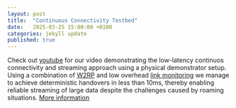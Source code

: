 ```yaml
---
layout: post
title:  "Continuous Connectivity Testbed"
date:   2025-03-25 15:00:00 +0100
categories: jekyll update
published: true
---
```


Check out [youtube](https://www.youtube.com/watch?v=EUOEarpHoD8) for our video demonstrating the low-latency continuos connectivity and streaming approach using a physical demonstrator setup. Using a combination of [W2RP](https://github.com/IDA-TUBS/lwW2RP) and low overhead [link monitoring](https://github.com/IDA-TUBS/CC_LinkMonitor) we manage to achieve deterministic handovers in less than 10ms, thereby enabling reliable streaming of large data despite the challenges caused by roaming situations. [More information](https://ida-tubs.github.io/lotus/handover/02_cc_testbed/)
